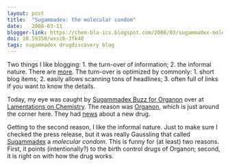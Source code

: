 ```yaml
---
layout: post
title:  "Sugammadex: the molecular condom"
date:   2008-03-11
blogger-link: https://chem-bla-ics.blogspot.com/2008/03/sugammadex-molecular-condom.html
doi: 10.59350/wxszb-3fk40
tags: sugammadex drugdiscovery blog
---
```


Two things I like blogging: 1. the turn-over of information; 2. the informal nature. There are [more](http://chem-bla-ics.blogspot.com/2007/01/why-do-i-blog.html).
The turn-over is optimized by commonly: 1. short blog items; 2. easily allows scanning tons of headlines; 3. often full of links if you want to know the details.

Today, my eye was caught by [Sugammadex Buzz for Organon](http://gaussling.wordpress.com/2008/03/10/sugammadex-buzz-for-organon/) over at
[Lamentations on Chemistry](http://gaussling.wordpress.com/). The reason was [Organon](http://www.organon.nl/), which is just around the corner here.
They had [news](http://www.organon.com/Media/Press_Releases/2008_01_02_Schering_Plough_announces_new_drug_application_for_sugammadex_assigned_priority_review_status_by_U_S_FDA.asp?ComponentID=197129&SourcePageID=8237#1)
about a new drug.

Getting to the second reason, I like the informal nature. Just to make sure I checked the press release, but it was really Gaussling that called
[Sugammadex](http://en.wikipedia.org/wiki/Sugammadex) a *molecular condom*. This is funny for (at least) two reasons. First, it points
(intentionally?) to the birth control drugs of Organon; second, it is right on with how the drug works.
